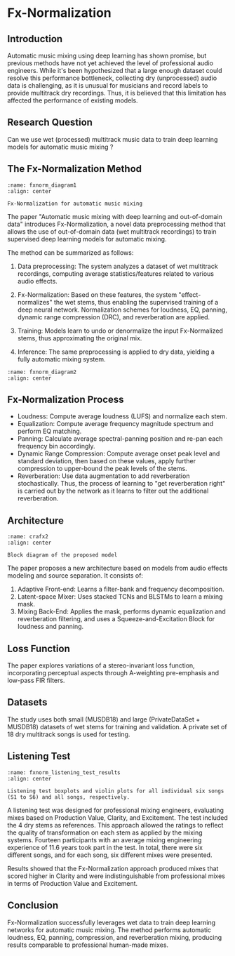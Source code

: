 # Fx-Normalization

## Introduction

Automatic music mixing using deep learning has shown promise, but previous methods have not yet achieved the level of professional audio engineers. While it's been hypothesized that a large enough dataset could resolve this performance bottleneck, collecting dry (unprocessed) audio data is challenging, as it is unusual for musicians and record labels to provide multitrack dry recordings. Thus, it is believed that this limitation has affected the performance of existing models.

## Research Question

Can we use wet (processed) multitrack music data to train deep learning models for automatic music mixing ?

## The Fx-Normalization Method

```{figure} /assets/figures/fxnorm/fxnorm_diagram1.png
:name: fxnorm_diagram1
:align: center

Fx-Normalization for automatic music mixing

```

The paper "Automatic music mixing with deep learning and out-of-domain data" introduces Fx-Normalization, a novel data preprocessing method that allows the use of out-of-domain data (wet multitrack recordings) to train supervised deep learning models for automatic mixing.

The method can be summarized as follows:

1. Data preprocessing: The system analyzes a dataset of wet multitrack recordings, computing average statistics/features related to various audio effects.

2. Fx-Normalization: Based on these features, the system "effect-normalizes" the wet stems, thus enabling the supervised training of a deep neural network. Normalization schemes for loudness, EQ, panning, dynamic range compression (DRC), and reverberation are applied.

3. Training: Models learn to undo or denormalize the input Fx-Normalized stems, thus approximating the original mix.

4. Inference: The same preprocessing is applied to dry data, yielding a fully automatic mixing system.

```{figure} /assets/figures/fxnorm/fxnorm_diagram2.png
:name: fxnorm_diagram2
:align: center

```

## Fx-Normalization Process

- Loudness: Compute average loudness (LUFS) and normalize each stem.
- Equalization: Compute average frequency magnitude spectrum and perform EQ matching.
- Panning: Calculate average spectral-panning position and re-pan each frequency bin accordingly.
- Dynamic Range Compression: Compute average onset peak level and standard deviation, then based on these values, apply further compression to upper-bound the peak levels of the stems.
- Reverberation: Use data augmentation to add reverberation stochastically. Thus, the process of learning to "get reverberation right" is carried out by the network as it learns to filter out the additional reverberation.

## Architecture

```{figure} /assets/figures/fxnorm/crafx2.png
:name: crafx2
:align: center

Block diagram of the proposed model

```

The paper proposes a new architecture based on models from audio effects modeling and source separation. It consists of:

1. Adaptive Front-end: Learns a filter-bank and frequency decomposition.
2. Latent-space Mixer: Uses stacked TCNs and BLSTMs to learn a mixing mask.
3. Mixing Back-End: Applies the mask, performs dynamic equalization and reverberation filtering, and uses a Squeeze-and-Excitation Block for loudness and panning.

## Loss Function

The paper explores variations of a stereo-invariant loss function, incorporating perceptual aspects through A-weighting pre-emphasis and low-pass FIR filters.

## Datasets

The study uses both small (MUSDB18) and large (PrivateDataSet + MUSDB18) datasets of wet stems for training and validation. A private set of 18 dry multitrack songs is used for testing.

## Listening Test

```{figure} /assets/figures/fxnorm/fxnorm_listening_test_results.png
:name: fxnorm_listening_test_results
:align: center

Listening test boxplots and violin plots for all individual six songs (S1 to S6) and all songs, respectively.

```

A listening test was designed for professional mixing engineers, evaluating mixes based on Production Value, Clarity, and Excitement. The test included the 4 dry stems as references. This approach allowed the ratings to reflect the quality of transformation on each stem as applied by the mixing systems. Fourteen participants with an average mixing engineering experience of 11.6 years took part in the test. In total, there were six different songs, and for each song, six different mixes were presented. 

Results showed that the Fx-Normalization approach produced mixes that scored higher in Clarity and were indistinguishable from professional mixes in terms of Production Value and Excitement.

## Conclusion

Fx-Normalization successfully leverages wet data to train deep learning networks for automatic music mixing. The method performs automatic loudness, EQ, panning, compression, and reverberation mixing, producing results comparable to professional human-made mixes.
